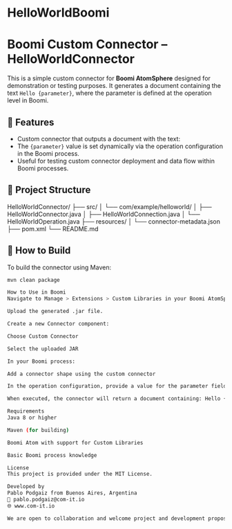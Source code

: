# HelloWorldBoomi
# Boomi Custom Connector – HelloWorldConnector

This is a simple custom connector for **Boomi AtomSphere** designed for demonstration or testing purposes. It generates a document containing the text `Hello {parameter}`, where the parameter is defined at the operation level in Boomi.

## 🔧 Features

- Custom connector that outputs a document with the text:
- The `{parameter}` value is set dynamically via the operation configuration in the Boomi process.
- Useful for testing custom connector deployment and data flow within Boomi processes.

## 📁 Project Structure

HelloWorldConnector/
├── src/
│ └── com/example/helloworld/
│ ├── HelloWorldConnector.java
│ ├── HelloWorldConnection.java
│ └── HelloWorldOperation.java
├── resources/
│ └── connector-metadata.json
├── pom.xml
└── README.md

## 🚀 How to Build

To build the connector using Maven:

```bash
mvn clean package

How to Use in Boomi
Navigate to Manage > Extensions > Custom Libraries in your Boomi AtomSphere account.

Upload the generated .jar file.

Create a new Connector component:

Choose Custom Connector

Select the uploaded JAR

In your Boomi process:

Add a connector shape using the custom connector

In the operation configuration, provide a value for the parameter field

When executed, the connector will return a document containing: Hello {YourProvidedValue}

Requirements
Java 8 or higher

Maven (for building)

Boomi Atom with support for Custom Libraries

Basic Boomi process knowledge

License
This project is provided under the MIT License.

Developed by
Pablo Podgaiz from Buenos Aires, Argentina
📧 pablo.podgaiz@com-it.io
🌐 www.com-it.io

We are open to collaboration and welcome project and development proposals.
